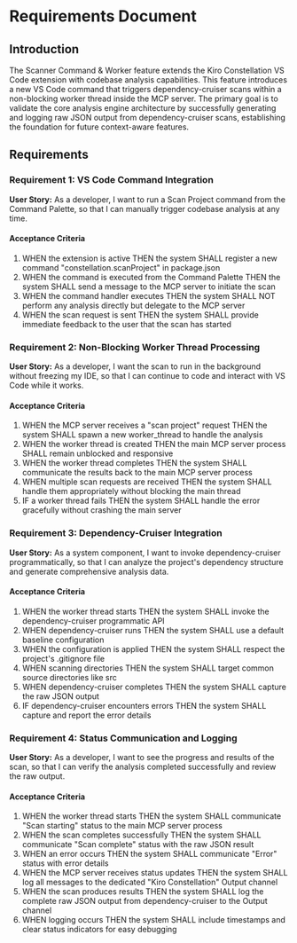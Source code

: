 # Requirements Document

## Introduction

The Scanner Command & Worker feature extends the Kiro Constellation VS Code extension with codebase analysis capabilities. This feature introduces a new VS Code command that triggers dependency-cruiser scans within a non-blocking worker thread inside the MCP server. The primary goal is to validate the core analysis engine architecture by successfully generating and logging raw JSON output from dependency-cruiser scans, establishing the foundation for future context-aware features.

## Requirements

### Requirement 1: VS Code Command Integration

**User Story:** As a developer, I want to run a Scan Project command from the Command Palette, so that I can manually trigger codebase analysis at any time.

#### Acceptance Criteria

1. WHEN the extension is active THEN the system SHALL register a new command "constellation.scanProject" in package.json
2. WHEN the command is executed from the Command Palette THEN the system SHALL send a message to the MCP server to initiate the scan
3. WHEN the command handler executes THEN the system SHALL NOT perform any analysis directly but delegate to the MCP server
4. WHEN the scan request is sent THEN the system SHALL provide immediate feedback to the user that the scan has started

### Requirement 2: Non-Blocking Worker Thread Processing

**User Story:** As a developer, I want the scan to run in the background without freezing my IDE, so that I can continue to code and interact with VS Code while it works.

#### Acceptance Criteria

1. WHEN the MCP server receives a "scan project" request THEN the system SHALL spawn a new worker_thread to handle the analysis
2. WHEN the worker thread is created THEN the main MCP server process SHALL remain unblocked and responsive
3. WHEN the worker thread completes THEN the system SHALL communicate the results back to the main MCP server process
4. WHEN multiple scan requests are received THEN the system SHALL handle them appropriately without blocking the main thread
5. IF a worker thread fails THEN the system SHALL handle the error gracefully without crashing the main server

### Requirement 3: Dependency-Cruiser Integration

**User Story:** As a system component, I want to invoke dependency-cruiser programmatically, so that I can analyze the project's dependency structure and generate comprehensive analysis data.

#### Acceptance Criteria

1. WHEN the worker thread starts THEN the system SHALL invoke the dependency-cruiser programmatic API
2. WHEN dependency-cruiser runs THEN the system SHALL use a default baseline configuration
3. WHEN the configuration is applied THEN the system SHALL respect the project's .gitignore file
4. WHEN scanning directories THEN the system SHALL target common source directories like src
5. WHEN dependency-cruiser completes THEN the system SHALL capture the raw JSON output
6. IF dependency-cruiser encounters errors THEN the system SHALL capture and report the error details

### Requirement 4: Status Communication and Logging

**User Story:** As a developer, I want to see the progress and results of the scan, so that I can verify the analysis completed successfully and review the raw output.

#### Acceptance Criteria

1. WHEN the worker thread starts THEN the system SHALL communicate "Scan starting" status to the main MCP server process
2. WHEN the scan completes successfully THEN the system SHALL communicate "Scan complete" status with the raw JSON result
3. WHEN an error occurs THEN the system SHALL communicate "Error" status with error details
4. WHEN the MCP server receives status updates THEN the system SHALL log all messages to the dedicated "Kiro Constellation" Output channel
5. WHEN the scan produces results THEN the system SHALL log the complete raw JSON output from dependency-cruiser to the Output channel
6. WHEN logging occurs THEN the system SHALL include timestamps and clear status indicators for easy debugging